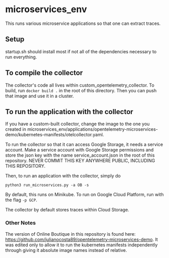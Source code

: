 # microservices_env
This runs various microservice applications so that one can extract traces.


## Setup
startup.sh should install most if not all of the dependencies necessary to run everything.

## To compile the collector
The collector's code all lives within custom_opentelemetry_collector.  To build, run `docker build .` in the root of this directory.  Then you can push that image and use it in a cluster.

## To run the application with the collector
If you have a custom-built collector, change the image to the one you created in 
microservices_env/applications/opentelemetry-microservices-demo/kubernetes-manifests/otelcollector.yaml.

To run the collector so that it can access Google Storage, it needs a service account.  Make a service account with Google Storage permissions and store the json key with the name service_account.json in the root of this repository.  NEVER COMMIT THIS KEY ANYWHERE PUBLIC, INCLUDING THIS REPOSITORY.

Then, to run an application with the collector, simply do 
```
python3 run_microservices.py -a OB -s
```
By default, this runs on Minikube.  To run on Google Cloud Platform, run with the flag `-p GCP`. 

The collector by default stores traces within Cloud Storage.

### Other Notes
The version of Online Boutique in this repository is found here:  https://github.com/julianocosta89/opentelemetry-microservices-demo.  It was edited only to allow it to run the kubernetes manifests independently through giving it absolute image names instead of relative.
